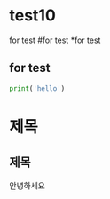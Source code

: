 # test10
for test
#for test
*for test
## for test

```python
print('hello')
```

<h1>제목</h1>
<h2>제목</h2>

<div>
안녕하세요
<div>
